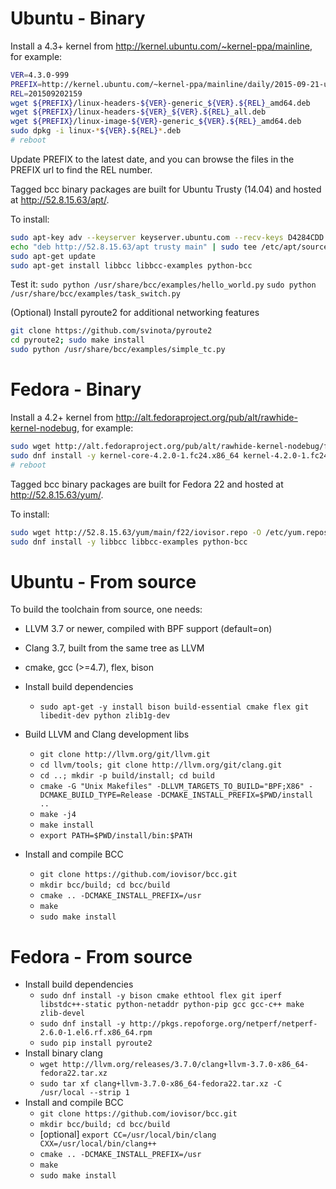 # Ubuntu - Binary

Install a 4.3+ kernel from http://kernel.ubuntu.com/~kernel-ppa/mainline,
for example:

```bash
VER=4.3.0-999
PREFIX=http://kernel.ubuntu.com/~kernel-ppa/mainline/daily/2015-09-21-unstable/
REL=201509202159
wget ${PREFIX}/linux-headers-${VER}-generic_${VER}.${REL}_amd64.deb
wget ${PREFIX}/linux-headers-${VER}_${VER}.${REL}_all.deb
wget ${PREFIX}/linux-image-${VER}-generic_${VER}.${REL}_amd64.deb
sudo dpkg -i linux-*${VER}.${REL}*.deb
# reboot
```

Update PREFIX to the latest date, and you can browse the files in the PREFIX url to find the REL number.

Tagged bcc binary packages are built for Ubuntu Trusty (14.04) and hosted at
http://52.8.15.63/apt/.

To install:
```bash
sudo apt-key adv --keyserver keyserver.ubuntu.com --recv-keys D4284CDD
echo "deb http://52.8.15.63/apt trusty main" | sudo tee /etc/apt/sources.list.d/iovisor.list
sudo apt-get update
sudo apt-get install libbcc libbcc-examples python-bcc
```

Test it:
`sudo python /usr/share/bcc/examples/hello_world.py`
`sudo python /usr/share/bcc/examples/task_switch.py`

(Optional) Install pyroute2 for additional networking features
```bash
git clone https://github.com/svinota/pyroute2
cd pyroute2; sudo make install
sudo python /usr/share/bcc/examples/simple_tc.py
```

# Fedora - Binary

Install a 4.2+ kernel from
http://alt.fedoraproject.org/pub/alt/rawhide-kernel-nodebug, for example:

```bash
sudo wget http://alt.fedoraproject.org/pub/alt/rawhide-kernel-nodebug/fedora-rawhide-kernel-nodebug.repo -O /etc/yum.repos.d/fedora-rawhide-kernel-nodebug.repo
sudo dnf install -y kernel-core-4.2.0-1.fc24.x86_64 kernel-4.2.0-1.fc24.x86_64 kernel-devel-4.2.0-1.fc24.x86_64 kernel-modules-4.2.0-1.fc24.x86_64 kernel-headers-4.2.0-1.fc24.x86_64
# reboot
```

Tagged bcc binary packages are built for Fedora 22 and hosted at
http://52.8.15.63/yum/.

To install:
```bash
sudo wget http://52.8.15.63/yum/main/f22/iovisor.repo -O /etc/yum.repos.d/iovisor.repo
sudo dnf install -y libbcc libbcc-examples python-bcc
```

# Ubuntu - From source

To build the toolchain from source, one needs:
* LLVM 3.7 or newer, compiled with BPF support (default=on)
* Clang 3.7, built from the same tree as LLVM
* cmake, gcc (>=4.7), flex, bison

* Install build dependencies
  * `sudo apt-get -y install bison build-essential cmake flex git libedit-dev python zlib1g-dev`
* Build LLVM and Clang development libs
  * `git clone http://llvm.org/git/llvm.git`
  * `cd llvm/tools; git clone http://llvm.org/git/clang.git`
  * `cd ..; mkdir -p build/install; cd build`
  * `cmake -G "Unix Makefiles" -DLLVM_TARGETS_TO_BUILD="BPF;X86" -DCMAKE_BUILD_TYPE=Release -DCMAKE_INSTALL_PREFIX=$PWD/install ..`
  * `make -j4`
  * `make install`
  * `export PATH=$PWD/install/bin:$PATH`
* Install and compile BCC
  * `git clone https://github.com/iovisor/bcc.git`
  * `mkdir bcc/build; cd bcc/build`
  * `cmake .. -DCMAKE_INSTALL_PREFIX=/usr`
  * `make`
  * `sudo make install`

# Fedora - From source

* Install build dependencies
  * `sudo dnf install -y bison cmake ethtool flex git iperf libstdc++-static python-netaddr python-pip gcc gcc-c++ make zlib-devel`
  * `sudo dnf install -y http://pkgs.repoforge.org/netperf/netperf-2.6.0-1.el6.rf.x86_64.rpm`
  * `sudo pip install pyroute2`
* Install binary clang
  * `wget http://llvm.org/releases/3.7.0/clang+llvm-3.7.0-x86_64-fedora22.tar.xz`
  * `sudo tar xf clang+llvm-3.7.0-x86_64-fedora22.tar.xz -C /usr/local --strip 1`
* Install and compile BCC
  * `git clone https://github.com/iovisor/bcc.git`
  * `mkdir bcc/build; cd bcc/build`
  * [optional] `export CC=/usr/local/bin/clang CXX=/usr/local/bin/clang++`
  * `cmake .. -DCMAKE_INSTALL_PREFIX=/usr`
  * `make`
  * `sudo make install`
